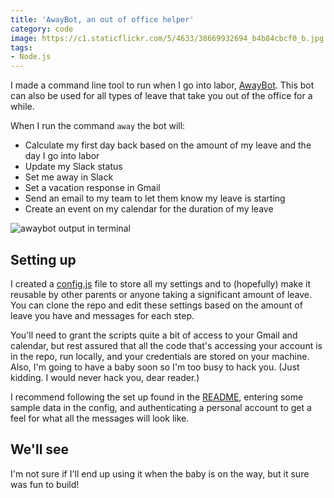 ```yaml
---
title: 'AwayBot, an out of office helper'
category: code
image: https://c1.staticflickr.com/5/4633/38669932694_b4b84cbcf0_b.jpg
tags:
- Node.js
---
```


I made a command line tool to run when I go into labor, [AwayBot](https://github.com/katydecorah/awaybot). This bot can also be used for all types of leave that take you out of the office for a while.

When I run the command `away` the bot will:

+ Calculate my first day back based on the amount of my leave and the day I go into labor
+ Update my Slack status
+ Set me away in Slack
+ Set a vacation response in Gmail
+ Send an email to my team to let them know my leave is starting
+ Create an event on my calendar for the duration of my leave

![awaybot output in terminal](https://c1.staticflickr.com/5/4600/38668795444_322a0e9ba2_o.png)

## Setting up

I created a [config.js](https://github.com/katydecorah/awaybot/blob/master/config.js) file to store all my settings and to (hopefully) make it reusable by other parents or anyone taking a significant amount of leave. You can clone the repo and edit these settings based on the amount of leave you have and messages for each step.

You'll need to grant the scripts quite a bit of access to your Gmail and calendar, but rest assured that all the code that's accessing your account is in the repo, run locally, and your credentials are stored on your machine. Also, I'm going to have a baby soon so I'm too busy to hack you. (Just kidding. I would never hack you, dear reader.)

I recommend following the set up found in the [README](https://github.com/katydecorah/awaybot#set-up), entering some sample data in the config, and authenticating a personal account to get a feel for what all the messages will look like.

## We'll see

I'm not sure if I'll end up using it when the baby is on the way, but it sure was fun to build!
